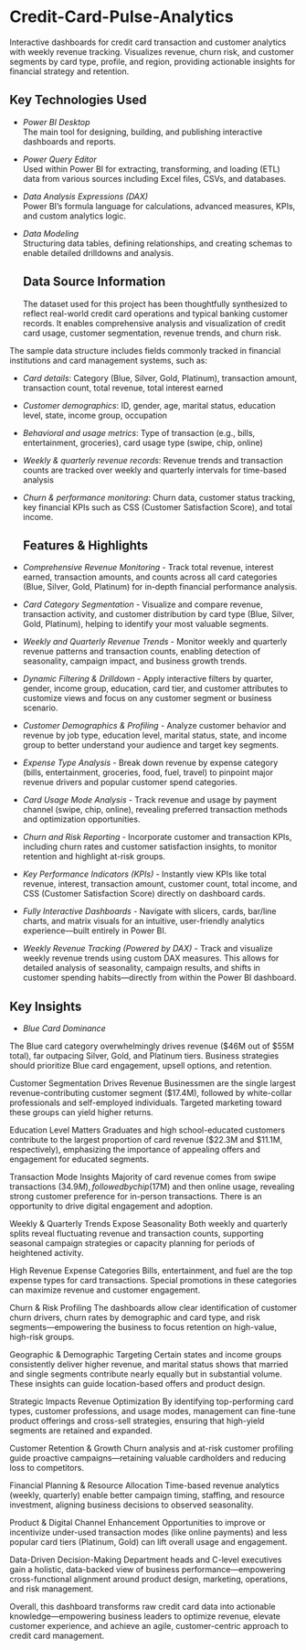 # Credit-Card-Pulse-Analytics
Interactive dashboards for credit card transaction and customer analytics  with weekly revenue tracking.  Visualizes revenue, churn risk, and customer segments by card type, profile, and region, providing actionable insights for financial strategy and retention.

## Key Technologies Used

- *Power BI Desktop*  
  The main tool for designing, building, and publishing interactive dashboards and reports.

- *Power Query Editor*  
  Used within Power BI for extracting, transforming, and loading (ETL) data from various sources including Excel files, CSVs, and databases.

- *Data Analysis Expressions (DAX)*  
  Power BI’s formula language for calculations, advanced measures, KPIs, and custom analytics logic.

- *Data Modeling*  
  Structuring data tables, defining relationships, and creating schemas to enable detailed drilldowns and analysis.

  ## Data Source Information

  The dataset used for this project has been thoughtfully synthesized to reflect real-world credit card operations and typical banking customer records. It enables comprehensive analysis and visualization of credit card usage, customer segmentation, revenue trends, and churn risk.

The sample data structure includes fields commonly tracked in financial institutions and card management systems, such as:

- *Card details*:  Category (Blue, Silver, Gold, Platinum), transaction amount, transaction count, total revenue, total interest earned

- *Customer demographics*:  ID, gender, age, marital status, education level, state, income group, occupation

- *Behavioral and usage metrics*:  Type of transaction (e.g., bills, entertainment, groceries), card usage type (swipe, chip, online)

- *Weekly & quarterly revenue records*:  Revenue trends and transaction counts are tracked over weekly and quarterly intervals for time-based analysis

- *Churn & performance monitoring*:  Churn data, customer status tracking, key financial KPIs such as CSS (Customer Satisfaction Score), and total income.

  ## Features & Highlights
  
- *Comprehensive Revenue Monitoring* - Track total revenue, interest earned, transaction amounts, and counts across all card categories (Blue, Silver, Gold, Platinum) for in-depth financial performance analysis.

- *Card Category Segmentation* - Visualize and compare revenue, transaction activity, and customer distribution by card type (Blue, Silver, Gold, Platinum), helping to identify your most valuable segments.

- *Weekly and Quarterly Revenue Trends* - Monitor weekly and quarterly revenue patterns and transaction counts, enabling detection of seasonality, campaign impact, and business growth trends.

- *Dynamic Filtering & Drilldown* - Apply interactive filters by quarter, gender, income group, education, card tier, and customer attributes to customize views and focus on any customer segment or business scenario.

- *Customer Demographics & Profiling* - Analyze customer behavior and revenue by job type, education level, marital status, state, and income group to better understand your audience and target key segments.

- *Expense Type Analysis* - Break down revenue by expense category (bills, entertainment, groceries, food, fuel, travel) to pinpoint major revenue drivers and popular customer spend categories.

- *Card Usage Mode Analysis* - Track revenue and usage by payment channel (swipe, chip, online), revealing preferred transaction methods and optimization opportunities.

- *Churn and Risk Reporting* - Incorporate customer and transaction KPIs, including churn rates and customer satisfaction insights, to monitor retention and highlight at-risk groups.

- *Key Performance Indicators (KPIs)* - Instantly view KPIs like total revenue, interest, transaction amount, customer count, total income, and CSS (Customer Satisfaction Score) directly on dashboard cards.

- *Fully Interactive Dashboards* - Navigate with slicers, cards, bar/line charts, and matrix visuals for an intuitive, user-friendly analytics experience—built entirely in Power BI.

- *Weekly Revenue Tracking (Powered by DAX)* - Track and visualize weekly revenue trends using custom DAX measures. This allows for detailed analysis of seasonality, campaign results, and shifts in customer spending habits—directly from within the Power BI dashboard.

## Key Insights
- *Blue Card Dominance*

  
The Blue card category overwhelmingly drives revenue ($46M out of $55M total), far outpacing Silver, Gold, and Platinum tiers. Business strategies should prioritize Blue card engagement, upsell options, and retention.

Customer Segmentation Drives Revenue
Businessmen are the single largest revenue-contributing customer segment ($17.4M), followed by white-collar professionals and self-employed individuals. Targeted marketing toward these groups can yield higher returns.

Education Level Matters
Graduates and high school-educated customers contribute to the largest proportion of card revenue ($22.3M and $11.1M, respectively), emphasizing the importance of appealing offers and engagement for educated segments.

Transaction Mode Insights
Majority of card revenue comes from swipe transactions ($34.9M), followed by chip ($17M) and then online usage, revealing strong customer preference for in-person transactions. There is an opportunity to drive digital engagement and adoption.

Weekly & Quarterly Trends Expose Seasonality
Both weekly and quarterly splits reveal fluctuating revenue and transaction counts, supporting seasonal campaign strategies or capacity planning for periods of heightened activity.

High Revenue Expense Categories
Bills, entertainment, and fuel are the top expense types for card transactions. Special promotions in these categories can maximize revenue and customer engagement.

Churn & Risk Profiling
The dashboards allow clear identification of customer churn drivers, churn rates by demographic and card type, and risk segments—empowering the business to focus retention on high-value, high-risk groups.

Geographic & Demographic Targeting
Certain states and income groups consistently deliver higher revenue, and marital status shows that married and single segments contribute nearly equally but in substantial volume. These insights can guide location-based offers and product design.

Strategic Impacts
Revenue Optimization
By identifying top-performing card types, customer professions, and usage modes, management can fine-tune product offerings and cross-sell strategies, ensuring that high-yield segments are retained and expanded.

Customer Retention & Growth
Churn analysis and at-risk customer profiling guide proactive campaigns—retaining valuable cardholders and reducing loss to competitors.

Financial Planning & Resource Allocation
Time-based revenue analytics (weekly, quarterly) enable better campaign timing, staffing, and resource investment, aligning business decisions to observed seasonality.

Product & Digital Channel Enhancement
Opportunities to improve or incentivize under-used transaction modes (like online payments) and less popular card tiers (Platinum, Gold) can lift overall usage and engagement.

Data-Driven Decision-Making
Department heads and C-level executives gain a holistic, data-backed view of business performance—empowering cross-functional alignment around product design, marketing, operations, and risk management.

Overall, this dashboard transforms raw credit card data into actionable knowledge—empowering business leaders to optimize revenue, elevate customer experience, and achieve an agile, customer-centric approach to credit card management.
